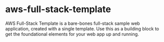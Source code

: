 # aws-full-stack-template
AWS Full-Stack Template is a bare-bones full-stack sample web application, created with a single template. Use this as a building block to get the foundational elements for your web app up and running.
